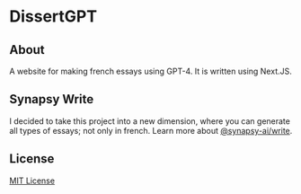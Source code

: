 # DissertGPT

## About

A website for making french essays using GPT-4.
It is written using Next.JS.

## Synapsy Write
I decided to take this project into a new dimension, where you can generate all types of essays; not only in french.
Learn more about [@synapsy-ai/write](https://github.com/synapsy-ai/write).
## License

[MIT License](LICENSE)
